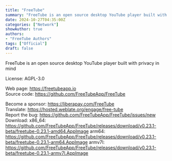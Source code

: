 ```yaml
---
title: "FreeTube"
summary: "FreeTube is an open source desktop YouTube player built with privacy in mind"
date: 2024-10-27T04:35:00Z
categories: ["Network"]
showAuthor: true
authors:
- "FreeTube Authors"
tags: ["Official"]
draft: false
---
```


FreeTube is an open source desktop YouTube player built with privacy in mind

License: AGPL-3.0

Web page: <https://freetubeapp.io>  
Source code: <https://github.com/FreeTubeApp/FreeTube>

Become a sponsor: <https://liberapay.com/FreeTube>  
Translate: <https://hosted.weblate.org/engage/free-tube>  
Report the bug: <https://github.com/FreeTubeApp/FreeTube/issues/new>
Download:   x86_64: <https://github.com/FreeTubeApp/FreeTube/releases/download/v0.23.1-beta/freetube-0.23.1-amd64.AppImage>
arm64: <https://github.com/FreeTubeApp/FreeTube/releases/download/v0.23.1-beta/freetube-0.23.1-arm64.AppImage>
armv7l: <https://github.com/FreeTubeApp/FreeTube/releases/download/v0.23.1-beta/freetube-0.23.1-armv7l.AppImage>